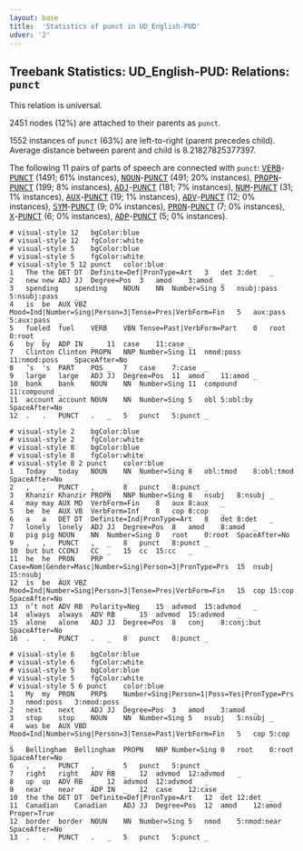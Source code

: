 ```yaml
---
layout: base
title:  'Statistics of punct in UD_English-PUD'
udver: '2'
---
```


## Treebank Statistics: UD_English-PUD: Relations: `punct`

This relation is universal.

2451 nodes (12%) are attached to their parents as `punct`.

1552 instances of `punct` (63%) are left-to-right (parent precedes child).
Average distance between parent and child is 8.21827825377397.

The following 11 pairs of parts of speech are connected with `punct`: <tt><a href="en_pud-pos-VERB.html">VERB</a></tt>-<tt><a href="en_pud-pos-PUNCT.html">PUNCT</a></tt> (1491; 61% instances), <tt><a href="en_pud-pos-NOUN.html">NOUN</a></tt>-<tt><a href="en_pud-pos-PUNCT.html">PUNCT</a></tt> (491; 20% instances), <tt><a href="en_pud-pos-PROPN.html">PROPN</a></tt>-<tt><a href="en_pud-pos-PUNCT.html">PUNCT</a></tt> (199; 8% instances), <tt><a href="en_pud-pos-ADJ.html">ADJ</a></tt>-<tt><a href="en_pud-pos-PUNCT.html">PUNCT</a></tt> (181; 7% instances), <tt><a href="en_pud-pos-NUM.html">NUM</a></tt>-<tt><a href="en_pud-pos-PUNCT.html">PUNCT</a></tt> (31; 1% instances), <tt><a href="en_pud-pos-AUX.html">AUX</a></tt>-<tt><a href="en_pud-pos-PUNCT.html">PUNCT</a></tt> (19; 1% instances), <tt><a href="en_pud-pos-ADV.html">ADV</a></tt>-<tt><a href="en_pud-pos-PUNCT.html">PUNCT</a></tt> (12; 0% instances), <tt><a href="en_pud-pos-SYM.html">SYM</a></tt>-<tt><a href="en_pud-pos-PUNCT.html">PUNCT</a></tt> (9; 0% instances), <tt><a href="en_pud-pos-PRON.html">PRON</a></tt>-<tt><a href="en_pud-pos-PUNCT.html">PUNCT</a></tt> (7; 0% instances), <tt><a href="en_pud-pos-X.html">X</a></tt>-<tt><a href="en_pud-pos-PUNCT.html">PUNCT</a></tt> (6; 0% instances), <tt><a href="en_pud-pos-ADP.html">ADP</a></tt>-<tt><a href="en_pud-pos-PUNCT.html">PUNCT</a></tt> (5; 0% instances).


~~~ conllu
# visual-style 12	bgColor:blue
# visual-style 12	fgColor:white
# visual-style 5	bgColor:blue
# visual-style 5	fgColor:white
# visual-style 5 12 punct	color:blue
1	The	the	DET	DT	Definite=Def|PronType=Art	3	det	3:det	_
2	new	new	ADJ	JJ	Degree=Pos	3	amod	3:amod	_
3	spending	spending	NOUN	NN	Number=Sing	5	nsubj:pass	5:nsubj:pass	_
4	is	be	AUX	VBZ	Mood=Ind|Number=Sing|Person=3|Tense=Pres|VerbForm=Fin	5	aux:pass	5:aux:pass	_
5	fueled	fuel	VERB	VBN	Tense=Past|VerbForm=Part	0	root	0:root	_
6	by	by	ADP	IN	_	11	case	11:case	_
7	Clinton	Clinton	PROPN	NNP	Number=Sing	11	nmod:poss	11:nmod:poss	SpaceAfter=No
8	’s	's	PART	POS	_	7	case	7:case	_
9	large	large	ADJ	JJ	Degree=Pos	11	amod	11:amod	_
10	bank	bank	NOUN	NN	Number=Sing	11	compound	11:compound	_
11	account	account	NOUN	NN	Number=Sing	5	obl	5:obl:by	SpaceAfter=No
12	.	.	PUNCT	.	_	5	punct	5:punct	_

~~~


~~~ conllu
# visual-style 2	bgColor:blue
# visual-style 2	fgColor:white
# visual-style 8	bgColor:blue
# visual-style 8	fgColor:white
# visual-style 8 2 punct	color:blue
1	Today	today	NOUN	NN	Number=Sing	8	obl:tmod	8:obl:tmod	SpaceAfter=No
2	,	,	PUNCT	,	_	8	punct	8:punct	_
3	Khanzir	Khanzir	PROPN	NNP	Number=Sing	8	nsubj	8:nsubj	_
4	may	may	AUX	MD	VerbForm=Fin	8	aux	8:aux	_
5	be	be	AUX	VB	VerbForm=Inf	8	cop	8:cop	_
6	a	a	DET	DT	Definite=Ind|PronType=Art	8	det	8:det	_
7	lonely	lonely	ADJ	JJ	Degree=Pos	8	amod	8:amod	_
8	pig	pig	NOUN	NN	Number=Sing	0	root	0:root	SpaceAfter=No
9	,	,	PUNCT	,	_	8	punct	8:punct	_
10	but	but	CCONJ	CC	_	15	cc	15:cc	_
11	he	he	PRON	PRP	Case=Nom|Gender=Masc|Number=Sing|Person=3|PronType=Prs	15	nsubj	15:nsubj	_
12	is	be	AUX	VBZ	Mood=Ind|Number=Sing|Person=3|Tense=Pres|VerbForm=Fin	15	cop	15:cop	SpaceAfter=No
13	n’t	not	ADV	RB	Polarity=Neg	15	advmod	15:advmod	_
14	always	always	ADV	RB	_	15	advmod	15:advmod	_
15	alone	alone	ADJ	JJ	Degree=Pos	8	conj	8:conj:but	SpaceAfter=No
16	.	.	PUNCT	.	_	8	punct	8:punct	_

~~~


~~~ conllu
# visual-style 6	bgColor:blue
# visual-style 6	fgColor:white
# visual-style 5	bgColor:blue
# visual-style 5	fgColor:white
# visual-style 5 6 punct	color:blue
1	My	my	PRON	PRP$	Number=Sing|Person=1|Poss=Yes|PronType=Prs	3	nmod:poss	3:nmod:poss	_
2	next	next	ADJ	JJ	Degree=Pos	3	amod	3:amod	_
3	stop	stop	NOUN	NN	Number=Sing	5	nsubj	5:nsubj	_
4	was	be	AUX	VBD	Mood=Ind|Number=Sing|Person=3|Tense=Past|VerbForm=Fin	5	cop	5:cop	_
5	Bellingham	Bellingham	PROPN	NNP	Number=Sing	0	root	0:root	SpaceAfter=No
6	,	,	PUNCT	,	_	5	punct	5:punct	_
7	right	right	ADV	RB	_	12	advmod	12:advmod	_
8	up	up	ADV	RB	_	12	advmod	12:advmod	_
9	near	near	ADP	IN	_	12	case	12:case	_
10	the	the	DET	DT	Definite=Def|PronType=Art	12	det	12:det	_
11	Canadian	Canadian	ADJ	JJ	Degree=Pos	12	amod	12:amod	Proper=True
12	border	border	NOUN	NN	Number=Sing	5	nmod	5:nmod:near	SpaceAfter=No
13	.	.	PUNCT	.	_	5	punct	5:punct	_

~~~


